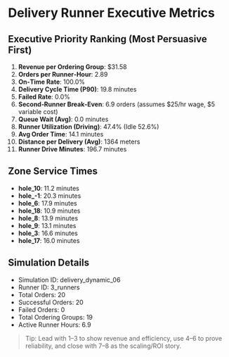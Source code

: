 # Delivery Runner Executive Metrics

## Executive Priority Ranking (Most Persuasive First)
1. **Revenue per Ordering Group**: $31.58
2. **Orders per Runner‑Hour**: 2.89
3. **On‑Time Rate**: 100.0%
4. **Delivery Cycle Time (P90)**: 19.8 minutes
5. **Failed Rate**: 0.0%
6. **Second‑Runner Break‑Even**: 6.9 orders (assumes $25/hr wage, $5 variable cost)
7. **Queue Wait (Avg)**: 0.0 minutes
8. **Runner Utilization (Driving)**: 47.4% (Idle 52.6%)
9. **Avg Order Time**: 14.1 minutes
10. **Distance per Delivery (Avg)**: 1364 meters
11. **Runner Drive Minutes**: 196.7 minutes

## Zone Service Times
- **hole_10**: 11.2 minutes
- **hole_-1**: 20.3 minutes
- **hole_6**: 17.9 minutes
- **hole_18**: 10.9 minutes
- **hole_8**: 13.9 minutes
- **hole_9**: 13.1 minutes
- **hole_3**: 16.6 minutes
- **hole_17**: 16.0 minutes


## Simulation Details
- Simulation ID: delivery_dynamic_06
- Runner ID: 3_runners
- Total Orders: 20
- Successful Orders: 20
- Failed Orders: 0
- Total Ordering Groups: 19
- Active Runner Hours: 6.9

> Tip: Lead with 1–3 to show revenue and efficiency, use 4–6 to prove reliability, and close with 7–8 as the scaling/ROI story.
